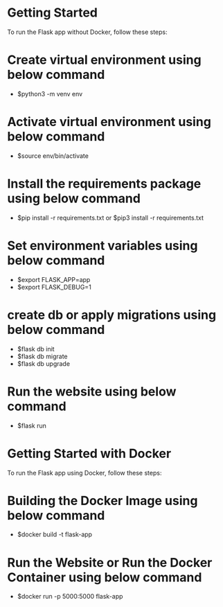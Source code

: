# Getting Started
To run the Flask app without Docker, follow these steps:

# Create virtual environment using below command
- $python3 -m venv env

# Activate virtual environment using below command
- $source env/bin/activate

# Install the requirements package using below command
- $pip install -r requirements.txt or $pip3 install -r requirements.txt

# Set environment variables using below command
- $export FLASK_APP=app
- $export FLASK_DEBUG=1

# create db or apply migrations using below command
- $flask db init
- $flask db migrate
- $flask db upgrade

# Run the website using below command
- $flask run



# Getting Started with Docker
To run the Flask app using Docker, follow these steps:

# Building the Docker Image using below command
- $docker build -t flask-app

# Run the Website or Run the Docker Container using below command
- $docker run -p 5000:5000 flask-app